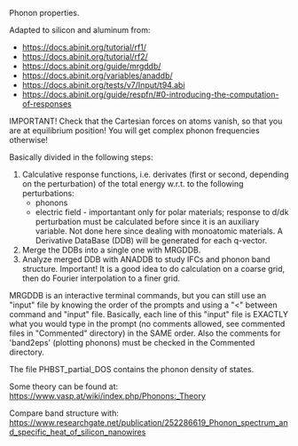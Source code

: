 Phonon properties.

Adapted to silicon and aluminum from:
- https://docs.abinit.org/tutorial/rf1/
- https://docs.abinit.org/tutorial/rf2/
- https://docs.abinit.org/guide/mrgddb/
- https://docs.abinit.org/variables/anaddb/
- https://docs.abinit.org/tests/v7/Input/t94.abi
- https://docs.abinit.org/guide/respfn/#0-introducing-the-computation-of-responses

IMPORTANT!
Check that the Cartesian forces on atoms vanish, so that you are at equilibrium
position! You will get complex phonon frequencies otherwise!

Basically divided in the following steps:
1) Calculative response functions, i.e. derivates (first or second, depending on
   the perturbation) of the total energy w.r.t. to the following perturbations:
   - phonons
   - electric field - importantant only for polar materials; response to d/dk
     perturbation must be calculated before since it is an auxiliary variable.
     Not done here since dealing with monoatomic materials.
   A Derivative DataBase (DDB) will be generated for each q-vector.
2) Merge the DDBs into a single one with MRGDDB.
3) Analyze merged DDB with ANADDB to study IFCs and phonon band structure.
   Important! It is a good idea to do calculation on a coarse grid, then
   do Fourier interpolation to a finer grid.

MRGDDB is an interactive terminal commands, but you can still use an
"input" file by knowing the order of the prompts and using a "<" between
command and "input" file. Basically, each line of this "input" file is EXACTLY
what you would type in the prompt (no comments allowed, see commented files
in "Commented" directory) in the SAME order. Also the comments for 'band2eps'
(plotting phonons) must be checked in the Commented directory.

The file PHBST_partial_DOS contains the phonon density of states.

Some theory can be found at:
https://www.vasp.at/wiki/index.php/Phonons:_Theory

Compare band structure with:
https://www.researchgate.net/publication/252286619_Phonon_spectrum_and_specific_heat_of_silicon_nanowires
